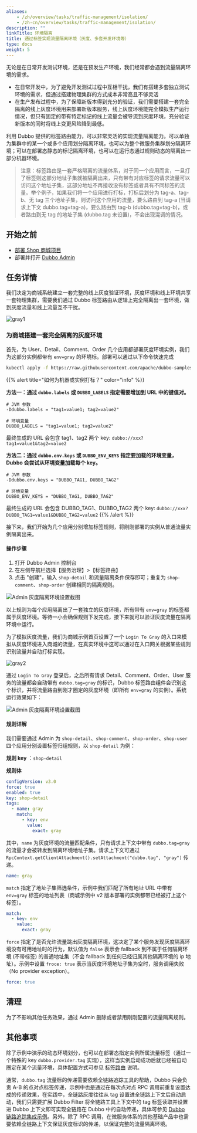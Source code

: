```yaml
---
aliases:
    - /zh/overview/tasks/traffic-management/isolation/
    - /zh-cn/overview/tasks/traffic-management/isolation/
description: ""
linkTitle: 环境隔离
title: 通过标签实现流量隔离环境（灰度、多套开发环境等）
type: docs
weight: 5
---
```




无论是在日常开发测试环境，还是在预发生产环境，我们经常都会遇到流量隔离环境的需求。
* 在日常开发中，为了避免开发测试过程中互相干扰，我们有搭建多套独立测试环境的需求，但通过搭建物理集群的方式成本非常高且不够灵活
* 在生产发布过程中，为了保障新版本得到充分的验证，我们需要搭建一套完全隔离的线上灰度环境用来部署新版本服务，线上灰度环境能完全模拟生产运行情况，但只有固定的带有特定标记的线上流量会被导流到灰度环境，充分验证新版本的同时将线上变更风险降到最低。

利用 Dubbo 提供的标签路由能力，可以非常灵活的实现流量隔离能力。可以单独为集群中的某一个或多个应用划分隔离环境，也可以为整个微服务集群划分隔离环境；可以在部署态静态的标记隔离环境，也可以在运行态通过规则动态的隔离出一部分机器环境。

> 注意：标签路由是一套严格隔离的流量体系，对于同一个应用而言，一旦打了标签则这部分地址子集就被隔离出来，只有带有对应标签的请求流量可以访问这个地址子集，这部分地址不再接收没有标签或者具有不同标签的流量。举个例子，如果我们将一个应用进行打标，打标后划分为 tag-a、tag-b、无 tag 三个地址子集，则访问这个应用的流量，要么路由到 tag-a (当请求上下文 dubbo.tag=tag-a)，要么路由到 tag-b (dubbo.tag=tag-b)，或者路由到无 tag 的地址子集 (dubbo.tag 未设置)，不会出现混调的情况。

## 开始之前

* [部署 Shop 商城项目](../#部署商场系统)
* 部署并打开 [Dubbo Admin](../../../reference-manual/architecture/)

## 任务详情

我们决定为商城系统建立一套完整的线上灰度验证环境，灰度环境和线上环境共享一套物理集群，需要我们通过 Dubbo 标签路由从逻辑上完全隔离出一套环境，做到灰度流量和线上流量互不干扰。

![gray1](/imgs/v3/tasks/gray/gray1.png)

### 为商城搭建一套完全隔离的灰度环境
首先，为 User、Detail、Comment、Order 几个应用都部署灰度环境实例，我们为这部分实例都带有 `env=gray` 的环境标。部署可以通过以下命令快速完成

```sh
kubectl apply -f https://raw.githubusercontent.com/apache/dubbo-samples/master/10-task/dubbo-samples-shop/deploy/Gray.yml
```

{{% alert title="如何为机器或实例打标？" color="info" %}}

**方法一：通过 `dubbo.labels` 或 `DUBBO_LABELS` 指定需要增加到 URL 中的键值对。**

```properties
# JVM 参数
-Ddubbo.labels = "tag1=value1; tag2=value2"

# 环境变量
DUBBO_LABELS = "tag1=value1; tag2=value2"
```

最终生成的 URL 会包含 tag1、tag2 两个 key: `dubbo://xxx?tag1=value1&tag2=value2`

**方法二：通过 `dubbo.env.keys` 或 `DUBBO_ENV_KEYS` 指定要加载的环境变量，Dubbo 会尝试从环境变量加载每个 key。**

```properties
# JVM 参数
-Ddubbo.env.keys = "DUBBO_TAG1, DUBBO_TAG2"

# 环境变量
DUBBO_ENV_KEYS = "DUBBO_TAG1, DUBBO_TAG2"
```

最终生成的 URL 会包含 DUBBO_TAG1、DUBBO_TAG2 两个 key: `dubbo://xxx?DUBBO_TAG1=value1&DUBBO_TAG2=value2`
{{% /alert %}}


接下来，我们开始为几个应用分别增加标签规则，将刚刚部署的实例从普通流量实例隔离出来。

#### 操作步骤

1. 打开 Dubbo Admin 控制台
2. 在左侧导航栏选择【服务治理】>【标签路由】
3. 点击 "创建"，输入 `shop-detail` 和流量隔离条件保存即可；重复为 `shop-comment`、`shop-order` 创建相同的隔离规则。

![Admin 灰度隔离环境设置截图](/imgs/v3/tasks/gray/gray_admin.png)

以上规则为每个应用隔离出了一套独立的灰度环境，所有带有 `env=gray` 的标签都属于灰度环境。等待一小会确保规则下发完成，接下来就可以验证灰度流量在隔离环境中运行。

为了模拟灰度流量，我们为商城示例首页设置了一个 `Login To Gray` 的入口来模拟从灰度环境进入商城的流量，在真实环境中这可以通过在入口网关根据某些规则识别流量并自动打标实现。

![gray2](/imgs/v3/tasks/gray/gray2.png)

通过 `Login To Gray` 登录后，之后所有请求 Detail、Comment、Order、User 服务的流量都会自动带有 `dubbo.tag=gray` 的标识，Dubbo 标签路由组件会识别这个标识，并将流量路由到刚才圈定的灰度环境（即所有 `env=gray` 的实例）。系统运行效果如下：

![Admin 灰度隔离环境设置截图](/imgs/v3/tasks/gray/gray3.png)

#### 规则详解

我们需要通过 Admin 为 `shop-detail`、`shop-comment`、`shop-order`、`shop-user` 四个应用分别设置标签归组规则，以 `shop-detail` 为例：

**规则 key** ：`shop-detail`

**规则体**

```yaml
configVersion: v3.0
force: true
enabled: true
key: shop-detail
tags:
  - name: gray
    match:
      - key: env
        value:
          exact: gray
```

其中，`name` 为灰度环境的流量匹配条件，只有请求上下文中带有 `dubbo.tag=gray` 的流量才会被转发到隔离环境地址子集。请求上下文可通过 `RpcContext.getClientAttachment().setAttachment("dubbo.tag", "gray")` 传递。

```yaml
name: gray
```

`match` 指定了地址子集筛选条件，示例中我们匹配了所有地址 URL 中带有 `env=gray` 标签的地址列表（商城示例中 v2 版本部署的实例都带已经被打上这个标签）。

```yaml
match:
  - key: env
    value:
      exact: gray
```

`force` 指定了是否允许流量跳出灰度隔离环境，这决定了某个服务发现灰度隔离环境没有可用地址时的行为，默认值为 `false` 表示会 fallback 到不属于任何隔离环境 (不带标签) 的普通地址集（不会 fallback 到任何已经归属其他隔离环境的 ip 地址）。示例中设置 `froce: true` 表示当灰度环境地址子集为空时，服务调用失败（No provider exception）。

```yaml
force: true
```

## 清理

为了不影响其他任务效果，通过 Admin 删除或者禁用刚刚配置的流量隔离规则。

## 其他事项

除了示例中演示的动态环境划分，也可以在部署态指定实例所属流量标签（通过一个特殊的 key `dubbo.provider.tag` 实现），这样当实例启动成功后就已经被自动圈定在某个流量环境，具体配置方式可参见 [标签路由](/zh-cn/overview/core-features/traffic/tag-rule/) 说明。

通常，`dubbo.tag` 流量标的传递需要依赖全链路追踪工具的帮助，Dubbo 只会负责 A-B 的点对点标签传递，示例中也是通过在每次点对点 RPC 调用前重复设置达成的传递效果，在实践中，全链路灰度往往从 tag 设置进全链路上下文后自动启动，我们只需要扩展 Dubbo Filter 将全链路工具上下文中的 tag 标签读取并设置进 Dubbo 上下文即可实现全链路在 Dubbo 中的自动传递，具体可参见 [Dubbo 链路追踪集成示例](../../observability)。另外，除了 RPC 调用，在微服务体系的其他基础产品中也需要依赖全链路上下文保证灰度标识的传递，以保证完整的流量隔离环境。
